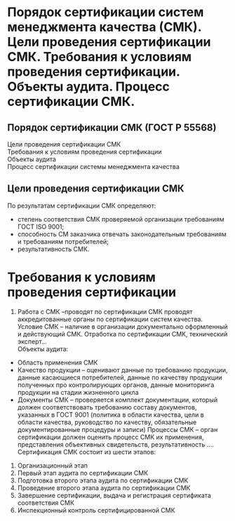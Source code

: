 # Порядок сертификации систем менеджмента качества (СМК). Цели проведения сертификации СМК. Требования к условиям проведения сертификации. Объекты аудита. Процесс сертификации СМК.
## Порядок сертификации СМК (ГОСТ Р 55568)
Цели проведения сертификации СМК  
Требования к условиям проведения сертификации  
Объекты аудита  
Процесс сертификации системы менеджмента качества  
## Цели проведения сертификации СМК
По результатам сертификации СМК определяют:
* степень соответствия СМК проверяемой организации требованиям ГОСТ ISO 9001;
* способность СМ заказчика отвечать законодательным требованиям и требованиям потребителей;
* результативность СМК.
# Требования к условиям проведения сертификации
1. Работа с СМК –проводят по сертификации СМК проводят аккредитованные органы по сертификации систем качества.  
Условие СМК – наличие в организации документально оформленный и действующий СМК. Отработка по сертификации СМК, технический эксперт…  
Объекты аудита:
* Область применения СМК
* Качество продукции – оценивают данные по требованию продукции, данные касающиеся потребителей, данные по качеству продукции полученных про контролирующих органов, данные мониторинга продукции на стадии жизненного цикла
* Документы СМК – проверяется комплект документации, который должен соответствовать требованию составу документов, указанных в ГОСТ 9001 (политика в области качества, цели в области качества, руководство по качеству, обязательные документированные процедуры и записи)
Процессы СМК – орган сертификации должен оценить процесс СМК их применения, представления объективных свидетельств, результативность ….  
Сертификация СМК состоит из шести этапов: 
1) Организационный этап 
2) Первый этап аудита по сертификации СМК 
3) Подготовка второго этапа аудита по сертификации СМК 
4) Проведение второго этапа аудита по сертификации СМК 
5) Завершение сертификации, выдача и регистрация сертификата соответствия СМК 
6) Инспекционный контроль сертифицированной СМК
